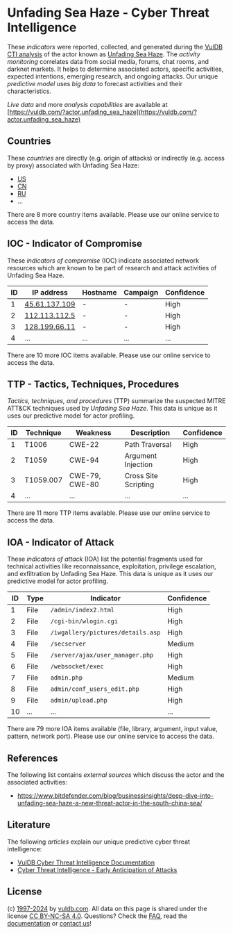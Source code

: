 # Unfading Sea Haze - Cyber Threat Intelligence

These _indicators_ were reported, collected, and generated during the [VulDB CTI analysis](https://vuldb.com/?kb.cti) of the actor known as [Unfading Sea Haze](https://vuldb.com/?actor.unfading_sea_haze). The _activity monitoring_ correlates data from social media, forums, chat rooms, and darknet markets. It helps to determine associated actors, specific activities, expected intentions, emerging research, and ongoing attacks. Our unique _predictive model_ uses _big data_ to forecast activities and their characteristics.

_Live data_ and more _analysis capabilities_ are available at [https://vuldb.com/?actor.unfading_sea_haze](https://vuldb.com/?actor.unfading_sea_haze)

## Countries

These _countries_ are directly (e.g. origin of attacks) or indirectly (e.g. access by proxy) associated with Unfading Sea Haze:

* [US](https://vuldb.com/?country.us)
* [CN](https://vuldb.com/?country.cn)
* [RU](https://vuldb.com/?country.ru)
* ...

There are 8 more country items available. Please use our online service to access the data.

## IOC - Indicator of Compromise

These _indicators of compromise_ (IOC) indicate associated network resources which are known to be part of research and attack activities of Unfading Sea Haze.

ID | IP address | Hostname | Campaign | Confidence
-- | ---------- | -------- | -------- | ----------
1 | [45.61.137.109](https://vuldb.com/?ip.45.61.137.109) | - | - | High
2 | [112.113.112.5](https://vuldb.com/?ip.112.113.112.5) | - | - | High
3 | [128.199.66.11](https://vuldb.com/?ip.128.199.66.11) | - | - | High
4 | ... | ... | ... | ...

There are 10 more IOC items available. Please use our online service to access the data.

## TTP - Tactics, Techniques, Procedures

_Tactics, techniques, and procedures_ (TTP) summarize the suspected MITRE ATT&CK techniques used by _Unfading Sea Haze_. This data is unique as it uses our predictive model for actor profiling.

ID | Technique | Weakness | Description | Confidence
-- | --------- | -------- | ----------- | ----------
1 | T1006 | CWE-22 | Path Traversal | High
2 | T1059 | CWE-94 | Argument Injection | High
3 | T1059.007 | CWE-79, CWE-80 | Cross Site Scripting | High
4 | ... | ... | ... | ...

There are 11 more TTP items available. Please use our online service to access the data.

## IOA - Indicator of Attack

These _indicators of attack_ (IOA) list the potential fragments used for technical activities like reconnaissance, exploitation, privilege escalation, and exfiltration by Unfading Sea Haze. This data is unique as it uses our predictive model for actor profiling.

ID | Type | Indicator | Confidence
-- | ---- | --------- | ----------
1 | File | `/admin/index2.html` | High
2 | File | `/cgi-bin/wlogin.cgi` | High
3 | File | `/iwgallery/pictures/details.asp` | High
4 | File | `/secserver` | Medium
5 | File | `/server/ajax/user_manager.php` | High
6 | File | `/websocket/exec` | High
7 | File | `admin.php` | Medium
8 | File | `admin/conf_users_edit.php` | High
9 | File | `admin/upload.php` | High
10 | ... | ... | ...

There are 79 more IOA items available (file, library, argument, input value, pattern, network port). Please use our online service to access the data.

## References

The following list contains _external sources_ which discuss the actor and the associated activities:

* https://www.bitdefender.com/blog/businessinsights/deep-dive-into-unfading-sea-haze-a-new-threat-actor-in-the-south-china-sea/

## Literature

The following _articles_ explain our unique predictive cyber threat intelligence:

* [VulDB Cyber Threat Intelligence Documentation](https://vuldb.com/?kb.cti)
* [Cyber Threat Intelligence - Early Anticipation of Attacks](https://www.scip.ch/en/?labs.20201022)

## License

(c) [1997-2024](https://vuldb.com/?kb.changelog) by [vuldb.com](https://vuldb.com/?kb.about). All data on this page is shared under the license [CC BY-NC-SA 4.0](https://creativecommons.org/licenses/by-nc-sa/4.0/). Questions? Check the [FAQ](https://vuldb.com/?kb.faq), read the [documentation](https://vuldb.com/?kb) or [contact us](https://vuldb.com/?contact)!
